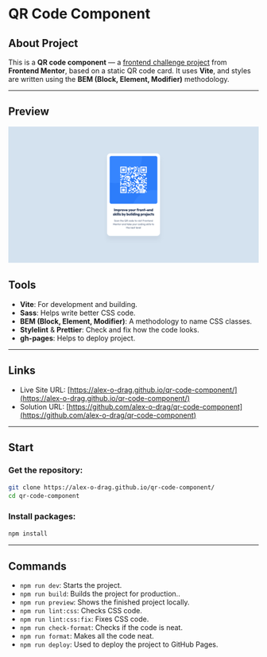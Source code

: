 # QR Code Component

## About Project

This is a **QR code component** — a [frontend challenge project](https://www.frontendmentor.io/challenges/qr-code-component-iux_sIO_H) from **Frontend Mentor**, based on a static QR code 
card. It uses **Vite**, and styles are written using the **BEM (Block, Element, Modifier)** methodology.

---

## Preview

![QR Code Component Screenshot](./screenshot.jpg)

## Tools
* **Vite**: For development and building.
* **Sass**: Helps write better CSS code.
* **BEM (Block, Element, Modifier)**: A methodology to name CSS classes.
* **Stylelint** & **Prettier**: Check and fix how the code looks.
* **gh-pages**: Helps to deploy project.
---

## Links

- Live Site URL: [https://alex-o-drag.github.io/qr-code-component/](https://alex-o-drag.github.io/qr-code-component/)
- Solution URL: [https://github.com/alex-o-drag/qr-code-component](https://github.com/alex-o-drag/qr-code-component)
---

## Start

### Get the repository:
```bash
git clone https://alex-o-drag.github.io/qr-code-component/
cd qr-code-component
```

### Install packages:
    
```bash
npm install
```
---

## Commands
* `npm run dev`: Starts the project.
* `npm run build`: Builds the project for production..
* `npm run preview`: Shows the finished project locally.
* `npm run lint:css`: Checks CSS code.
* `npm run lint:css:fix`: Fixes CSS code.
* `npm run check-format`: Checks if the code is neat.
* `npm run format`: Makes all the code neat.
* `npm run deploy`: Used to deploy the project to GitHub Pages.